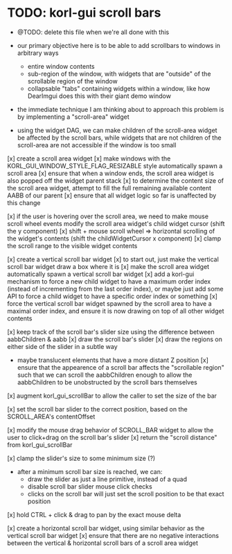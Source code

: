 # TODO: korl-gui scroll bars

- @TODO: delete this file when we're all done with this

- our primary objective here is to be able to add scrollbars to windows in arbitrary ways
  - entire window contents
  - sub-region of the window, with widgets that are "outside" of the scrollable region of the window
  - collapsable "tabs" containing widgets within a window, like how DearImgui does this with their giant demo window
- the immediate technique I am thinking about to approach this problem is by implementing a "scroll-area" widget
- using the widget DAG, we can make children of the scroll-area widget be affected by the scroll bars, 
  while widgets that are not children of the scroll-area are not accessible if the window is too small

[x] create a scroll area widget
[x] make windows with the KORL_GUI_WINDOW_STYLE_FLAG_RESIZABLE style automatically spawn a scroll area
[x] ensure that when a window ends, the scroll area widget is also popped off the widget parent stack
[x] to determine the content size of the scroll area widget, attempt to fill the full remaining available content AABB of our parent
[x] ensure that all widget logic so far is unaffected by this change

[x] if the user is hovering over the scroll area, we need to make mouse scroll wheel events modify the scroll area widget's child widget cursor (shift the y component)
[x] shift + mouse scroll wheel => horizontal scrolling of the widget's contents (shift the childWidgetCursor x component)
[x] clamp the scroll range to the visible widget contents

[x] create a vertical scroll bar widget
[x] to start out, just make the vertical scroll bar widget draw a box where it is
[x] make the scroll area widget automatically spawn a vertical scroll bar widget
[x] add a korl-gui mechanism to force a new child widget to have a maximum order index (instead of incrementing from the last order index), or maybe just add some API to force a child widget to have a specific order index or something
[x] force the vertical scroll bar widget spawned by the scroll area to have a maximal order index, and ensure it is now drawing on top of all other widget contents

[x] keep track of the scroll bar's slider size using the difference between aabbChildren & aabb
[x] draw the scroll bar's slider
[x] draw the regions on either side of the slider in a subtle way
  - maybe translucent elements that have a more distant Z position
[x] ensure that the appearence of a scroll bar affects the "scrollable region" such that we can scroll the aabbChildren enough to allow the aabbChildren to be unobstructed by the scroll bars themselves

[x] augment korl_gui_scrollBar to allow the caller to set the size of the bar

[x] set the scroll bar slider to the correct position, based on the SCROLL_AREA's contentOffset

[x] modify the mouse drag behavior of SCROLL_BAR widget to allow the user to click+drag on the scroll bar's slider
[x] return the "scroll distance" from korl_gui_scrollBar

[x] clamp the slider's size to some minimum size (?)
  - after a minimum scroll bar size is reached, we can:
    - draw the slider as just a line primitive, instead of a quad
    - disable scroll bar slider mouse click checks
    - clicks on the scroll bar will just set the scroll position to be that exact position

[x] hold CTRL + click & drag to pan by the exact mouse delta

[x] create a horizontal scroll bar widget, using similar behavior as the vertical scroll bar widget
[x] ensure that there are no negative interactions between the vertical & horizontal scroll bars of a scroll area widget